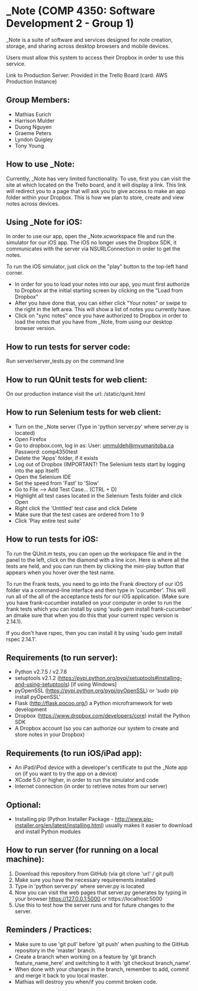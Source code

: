 _Note (COMP 4350: Software Development 2 - Group 1)
==============
_Note is a suite of software and services designed for note creation, storage, 
and sharing across desktop browsers and mobile devices.

Users must allow this system to access their Dropbox in order to use this
service.

Link to Production Server: Provided in the Trello Board (card: AWS Production Instance)

Group Members:
---
- Mathias Eurich
- Harrison Mulder
- Duong Nguyen 
- Graeme Peters
- Lyndon Quigley
- Tony Young

How to use _Note:
---
Currently, _Note has very limited functionality.  To use, first you can visit the site at which located on the Trello board, and it will display a link.  This link will redirect you to a page that will ask you to give access to make an app folder within your Dropbox.  This is how we plan to store, create and view notes across devices.

Using _Note for iOS:
---
In order to use our app, open the _Note.xcworkspace file and run the simulator for our iOS app.  The iOS no longer uses the Dropbox SDK, it communicates with the server via NSURLConnection in order to get the notes.

To run the iOS simulator, just click on the "play" button to the top-left hand corner.
- In order for you to load your notes into our app, you must first authorize to Dropbox at the initial starting screen by clicking on the "Load from Dropbox"
- After you have done that, you can either click "Your notes" or swipe to the right in the left area.  This will show a list of notes you currently have.
- Click on "sync notes" once you have authorized to Dropbox in order to load the notes that you have from _Note, from using our desktop browser version.

How to run tests for server code:
---
Run server/server_tests.py on the command line

How to run QUnit tests for web client:
---
On our production instance visit the url: /static/qunit.html

How to run Selenium tests for web client:
---
- Turn on the _Note server (Type in 'python server.py' where server.py is located)
- Open Firefox
- Go to dropbox.com, log in as:
        User: ummuldeh@myumanitoba.ca
        Password: comp4350test
- Delete the 'Apps' folder, if it exists
- Log out of Dropbox (IMPORTANT! The Selenium tests start by logging into the app itself)
- Open the Selenium IDE
- Set the speed from 'Fast' to 'Slow'
- Go to File --> Add Test Case... (CTRL + D)
- Highlight all test cases located in the Selenium Tests folder and click Open
- Right click the 'Untitled' test case and click Delete
- Make sure that the test cases are ordered from 1 to 9
- Click 'Play entire test suite'

How to run tests for iOS:
---
To run the QUnit.m tests, you can open up the workspace file and in the panel to the left, click on the diamond with a line icon.  Here is where all the tests are held, and you can run them by clicking the mini-play button that appears when you hover over the test name.

To run the Frank tests, you need to go into the Frank directory of our iOS folder via a command-line interface and then type in 'cucumber'.  This will run all of the all of the acceptance tests for our iOS application. (Make sure you have frank-cucumber installed on your computer in order to run the frank tests which you can install by using 'sudo gem install frank-cucumber' an dmake sure that when you do this that your current rspec version is 2.14.1).

If you don't have rspec, then you can install it by using 'sudo gem install rspec 2.14.1'.

Requirements (to run server):
---
- Python v2.7.5 / v2.7.6
- setuptools v2.1.2 (https://pypi.python.org/pypi/setuptools#installing-and-using-setuptools) [if using Windows]
- pyOpenSSL (https://pypi.python.org/pypi/pyOpenSSL) or 'sudo pip install pyOpenSSL'
- Flask (http://flask.pocoo.org/) a Python microframework for web development
- Dropbox (https://www.dropbox.com/developers/core) install the Python SDK
- A Dropbox account (so you can authorize our system to create and store notes in your Dropbox)

Requirements (to run iOS/iPad app):
---
- An iPad/iPod device with a developer's certificate to put the _Note app on (if you want to try the app on a device)
- XCode 5.0 or higher, in order to run the simulator and code
- Internet connection (in order to retrieve notes from our server)

Optional:
---
- Installing pip (Python Installer Package - http://www.pip-installer.org/en/latest/installing.html) usually makes it easier to download and install Python modules

How to run server (for running on a local machine):
---
1. Download this repository from GitHub (via git clone 'url' / git pull)
2. Make sure you have the necessary requirements installed
3. Type in 'python server.py' where server.py is located
4. Now you can visit the web pages that server.py generates by typing in your browser https://127.0.0.1:5000 or https://localhost:5000
5. Use this to test how the server runs and for future changes to the server.

Reminders / Practices:
---
- Make sure to use 'git pull' before 'git push' when pushing to the GitHub repository in the 'master' branch.
- Create a branch when working on a feature by 'git branch feature_name_here' and switching to it with 'git checkout branch_name'.
- When done with your changes in the branch, remember to add, commit and merge it back to you local master.
- Mathias will destroy you when/if you commit broken code.

